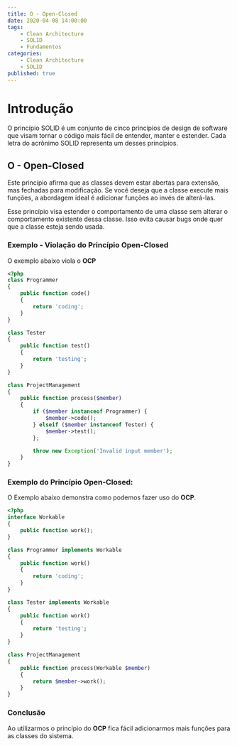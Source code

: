 ```yaml
---
title: O - Open-Closed
date: 2020-04-08 14:00:00
tags:
    - Clean Architecture
    - SOLID
    - Fundamentos
categories:
    - Clean Architecture
    - SOLID
published: true
---
```


# Introdução

O princípio SOLID é um conjunto de cinco princípios de design de software que visam tornar o código mais fácil de entender, manter e estender. Cada letra do acrônimo SOLID representa um desses princípios.

## O - Open-Closed

Este princípio afirma que as classes devem estar abertas para extensão, mas fechadas para modificação. Se você deseja que a classe execute mais funções, a abordagem ideal é adicionar funções ao invés de alterá-las.

Esse princípio visa estender o comportamento de uma classe sem alterar o comportamento existente dessa classe. Isso evita causar bugs onde quer que a classe esteja sendo usada.

### Exemplo - Violação do Princípio Open-Closed

O exemplo abaixo viola o **OCP**

```php
<?php
class Programmer
{
    public function code()
    {
        return 'coding';
    }
}

class Tester
{
    public function test()
    {
        return 'testing';
    }
}

class ProjectManagement
{
    public function process($member)
    {
        if ($member instanceof Programmer) {
            $member->code();
        } elseif ($member instanceof Tester) {
            $member->test();
        };

        throw new Exception('Invalid input member');
    }
}
```

### Exemplo do Princípio Open-Closed:

O Exemplo abaixo demonstra como podemos fazer uso do **OCP**.

```php
<?php
interface Workable
{
    public function work();
}

class Programmer implements Workable
{
    public function work()
    {
        return 'coding';
    }
}

class Tester implements Workable
{
    public function work()
    {
        return 'testing';
    }
}

class ProjectManagement
{
    public function process(Workable $member)
    {
        return $member->work();
    }
}
```

### Conclusão

Ao utilizarmos o princípio do **OCP** fica fácil adicionarmos mais funções para as classes do sistema.